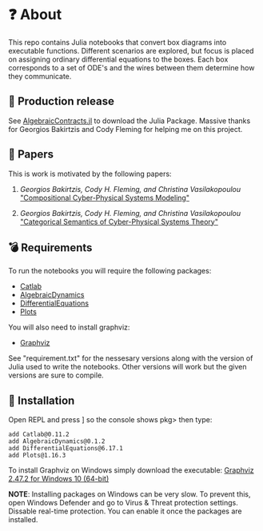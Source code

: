 # :question: About 
This repo contains Julia notebooks that convert box diagrams into executable functions.
Different scenarios are explored, but focus is placed on assigning ordinary differential equations to the boxes. 
Each box corresponds to a set of ODE's and the wires between them determine how they communicate.

## :star2: Production release
See [AlgebraicContracts.jl](https://github.com/bakirtzisg/AlgebraicContracts.jl) to download the Julia Package. Massive thanks for Georgios Bakirtzis and Cody Fleming for helping me on this project.

## :scroll: Papers
This is work is motivated by the following papers:

1. _Georgios Bakirtzis, Cody H. Fleming, and Christina Vasilakopoulou_  
["Compositional Cyber-Physical Systems Modeling"](https://arxiv.org/abs/2101.10484)   

2. _Georgios Bakirtzis, Cody H. Fleming, and Christina Vasilakopoulou_  
["Categorical Semantics of Cyber-Physical Systems Theory"](https://arxiv.org/abs/2010.08003)

## :bomb: Requirements
To run the notebooks you will require the following packages:
- [Catlab](https://juliapackages.com/p/catlab)
- [AlgebraicDynamics](https://juliapackages.com/packages/algebraicdynamics)
- [DifferentialEquations](https://juliapackages.com/p/differentialequations)
- [Plots](https://juliapackages.com/p/plots)

You will also need to install graphviz:
- [Graphviz](https://graphviz.org)

See "requirement.txt" for the nessesary versions along with the version of Julia used to write the notebooks. 
Other versions will work but the given versions are sure to compile. 

## :dvd: Installation
Open REPL and press ] so the console shows pkg> then type:  

```
add Catlab@0.11.2
add AlgebraicDynamics@0.1.2
add DifferentialEquations@6.17.1
add Plots@1.16.3
```  

To install Graphviz on Windows simply download the executable: [Graphviz 2.47.2 for Windows 10 (64-bit)](https://gitlab.com/api/v4/projects/4207231/packages/generic/graphviz-releases/2.47.2/stable_windows_10_cmake_Release_x64_graphviz-install-2.47.2-win64.exe)


__NOTE__: Installing packages on Windows can be very slow. 
To prevent this, open Windows Defender and go to Virus & Threat protection settings. Dissable real-time protection. 
You can enable it once the packages are installed.

